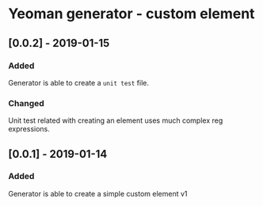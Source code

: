 # Yeoman generator - custom element

## [0.0.2] - 2019-01-15
### Added
Generator is able to create a `unit test` file. 
### Changed
Unit test related with creating an element uses much complex reg expressions.

## [0.0.1] - 2019-01-14
### Added
Generator is able to create a simple custom element v1

